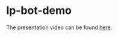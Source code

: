# lp-bot-demo
The presentation video can be found [here](https://www.youtube.com/watch?v=vHH-VV8ZzT0).
